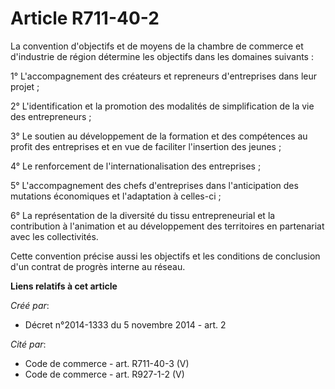 # Article R711-40-2

La convention d'objectifs et de moyens de la chambre de commerce et d'industrie de région détermine les objectifs dans les
domaines suivants :

1° L'accompagnement des créateurs et repreneurs d'entreprises dans leur projet ;

2° L'identification et la promotion des modalités de simplification de la vie des entrepreneurs ;

3° Le soutien au développement de la formation et des compétences au profit des entreprises et en vue de faciliter
l'insertion des jeunes ;

4° Le renforcement de l'internationalisation des entreprises ;

5° L'accompagnement des chefs d'entreprises dans l'anticipation des mutations économiques et l'adaptation à celles-ci ;

6° La représentation de la diversité du tissu entrepreneurial et la contribution à l'animation et au développement des
territoires en partenariat avec les collectivités.

Cette convention précise aussi les objectifs et les conditions de conclusion d'un contrat de progrès interne au réseau.

**Liens relatifs à cet article**

_Créé par_:

  - Décret n°2014-1333 du 5 novembre 2014 - art. 2

_Cité par_:

  - Code de commerce - art. R711-40-3 (V)
  - Code de commerce - art. R927-1-2 (V)
